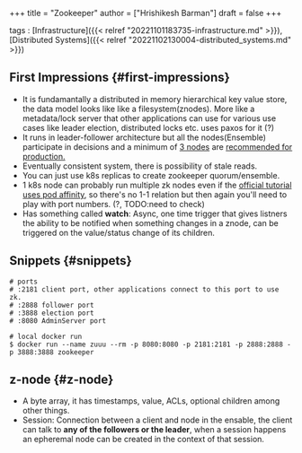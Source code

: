 +++
title = "Zookeeper"
author = ["Hrishikesh Barman"]
draft = false
+++

tags
: [Infrastructure]({{< relref "20221101183735-infrastructure.md" >}}),[Distributed Systems]({{< relref "20221102130004-distributed_systems.md" >}})


## First Impressions {#first-impressions}

-   It is fundamantally a distributed in memory hierarchical key value store, the data model looks like like a filesystem(znodes). More like a metadata/lock server that other applications can use for various use cases like leader election, distributed locks etc. uses paxos for it (?)
-   It runs in leader-follower architecture but all the nodes(Ensemble) participate in decisions and a minimum of [3 nodes](https://stackoverflow.com/questions/25174622/difference-between-ensemble-and-quorum-in-zookeeper) are [recommended for production.](https://www.youtube.com/watch?v=gZj16chk0Ss)
-   Eventually consistent system, there is possibility of stale reads.
-   You can just use k8s replicas to create zookeeper quorum/ensemble.
-   1 k8s node can probably run multiple zk nodes even if the [official tutorial uses pod affinity](https://kubernetes.io/docs/tutorials/stateful-application/zookeeper/), so there's no 1-1 relation but then again you'll need to play with port numbers. (?, TODO:need to check)
-   Has something called **watch**: Async, one time trigger that gives listners the ability to be notified when something changes in a znode, can be triggered on the value/status change of its children.


## Snippets {#snippets}

```text
# ports
# :2181 client port, other applications connect to this port to use zk.
# :2888 follower port
# :3888 election port
# :8080 AdminServer port

# local docker run
$ docker run --name zuuu --rm -p 8080:8080 -p 2181:2181 -p 2888:2888 -p 3888:3888 zookeeper
```


## z-node {#z-node}

-   A byte array, it has timestamps, value, ACLs, optional children among other things.
-   Session: Connection between a client and node in the ensable, the client can talk to **any of the followers or the leader**, when a session happens an epheremal node can be created in the context of that session.
